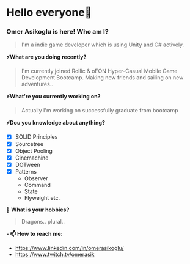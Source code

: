 # Hello everyone:vulcan_salute:
### Omer Asikoglu is here! Who am I?
>I'm a indie game developer which is using Unity and C# actively.

**⚡What are you doing recently?**
>I'm currently joined Rollic & oFON Hyper-Casual Mobile Game Development Bootcamp. Making new friends and sailing on new adventures..

**⚡What're you currently working on?**
>Actually I'm working on successfully graduate from bootcamp

**⚡Dou you knowledge about anything?**
 - [x] SOLID Principles 
 - [X] Sourcetree
 - [x] Object Pooling
 - [x] Cinemachine
 - [x] DOTween
 - [x] Patterns
   - Observer
   - Command
   - State
   - Flyweight etc.

**💬 What is your hobbies?**
> Dragons.. plural..


**- 📫 How to reach me:**
   - https://www.linkedin.com/in/omerasikoglu/
   - https://www.twitch.tv/omerasik
